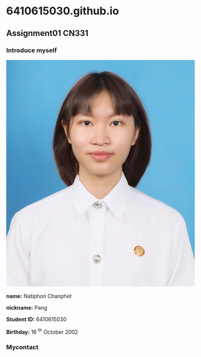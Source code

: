 # 6410615030.github.io
## Assignment01 CN331
### Introduce myself
![profiePicture](myPicture.jpg)

**name:** Natiphon Chanphet

**nickname:** Pang

**Student ID:** 6410615030

**Birthday:** 16 <sup>th</sup> October 2002



### Mycontact

